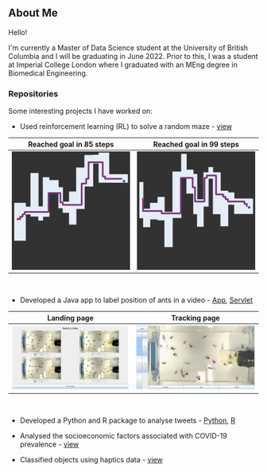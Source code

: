 ## About Me

Hello! 

I'm currently a Master of Data Science student at the University of British Columbia and I will be graduating in June 2022. Prior to this, I was a student at Imperial College London where I graduated with an MEng degree in Biomedical Engineering.

### Repositories

Some interesting projects I have worked on:

- Used reinforcement learning (RL) to solve a random maze - [view](https://github.com/joshsia/random-maze-rl)

Reached goal in 85 steps             |  Reached goal in 99 steps
:-------------------------:|:-------------------------:
![solved-maze1](https://github.com/joshsia/random-maze-rl/blob/main/solved-maze2.png)  |  ![solved-maze2](https://github.com/joshsia/random-maze-rl/blob/main/solved-maze3.png)

<br />

- Developed a Java app to label position of ants in a video - [App](https://github.com/joshsia/Ants), [Servlet](https://github.com/joshsia/AntsServlet)

Landing page             |  Tracking page
:-------------------------:|:-------------------------:
![landing-page](https://github.com/joshsia/Ants/blob/main/ui_images/landing-page.png)  |  ![tracking-page](https://github.com/joshsia/Ants/blob/main/ui_images/tracking-page.png)

<br />

- Developed a Python and R package to analyse tweets - [Python](https://github.com/UBC-MDS/pytextprep), [R](https://github.com/UBC-MDS/textprepr)

- Analysed the socioeconomic factors associated with COVID-19 prevalence - [view](https://github.com/UBC-MDS/DSCI_522_US_social_determinants_of_health_by_county)

- Classified objects using haptics data - [view](https://github.com/joshsia/haptics-classification)
